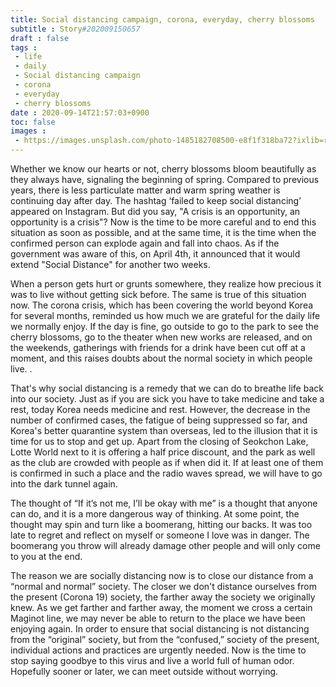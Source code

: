 ```yaml
---
title: Social distancing campaign, corona, everyday, cherry blossoms
subtitle : Story#202009150657
draft : false
tags :
 - life
 - daily
 - Social distancing campaign
 - corona
 - everyday
 - cherry blossoms
date : 2020-09-14T21:57:03+0900
toc: false
images : 
 - https://images.unsplash.com/photo-1485182708500-e8f1f318ba72?ixlib=rb-1.2.1&q=80&fm=jpg&crop=entropy&cs=tinysrgb&w=1080&fit=max&ixid=eyJhcHBfaWQiOjE1NTU0OX0
---
```


Whether we know our hearts or not, cherry blossoms bloom beautifully as they always have, signaling the beginning of spring. Compared to previous years, there is less particulate matter and warm spring weather is continuing day after day. The hashtag ‘failed to keep social distancing’ appeared on Instagram. But did you say, "A crisis is an opportunity, an opportunity is a crisis"? Now is the time to be more careful and to end this situation as soon as possible, and at the same time, it is the time when the confirmed person can explode again and fall into chaos. As if the government was aware of this, on April 4th, it announced that it would extend "Social Distance" for another two weeks.  

When a person gets hurt or grunts somewhere, they realize how precious it was to live without getting sick before. The same is true of this situation now. The corona crisis, which has been covering the world beyond Korea for several months, reminded us how much we are grateful for the daily life we normally enjoy. If the day is fine, go outside to go to the park to see the cherry blossoms, go to the theater when new works are released, and on the weekends, gatherings with friends for a drink have been cut off at a moment, and this raises doubts about the normal society in which people live. .  

That's why social distancing is a remedy that we can do to breathe life back into our society. Just as if you are sick you have to take medicine and take a rest, today Korea needs medicine and rest. However, the decrease in the number of confirmed cases, the fatigue of being suppressed so far, and Korea's better quarantine system than overseas, led to the illusion that it is time for us to stop and get up. Apart from the closing of Seokchon Lake, Lotte World next to it is offering a half price discount, and the park as well as the club are crowded with people as if when did it. If at least one of them is confirmed in such a place and the radio waves spread, we will have to go into the dark tunnel again.  

The thought of “If it’s not me, I’ll be okay with me” is a thought that anyone can do, and it is a more dangerous way of thinking. At some point, the thought may spin and turn like a boomerang, hitting our backs. It was too late to regret and reflect on myself or someone I love was in danger. The boomerang you throw will already damage other people and will only come to you at the end.  

The reason we are socially distancing now is to close our distance from a “normal and normal” society. The closer we don't distance ourselves from the present (Corona 19) society, the farther away the society we originally knew. As we get farther and farther away, the moment we cross a certain Maginot line, we may never be able to return to the place we have been enjoying again. In order to ensure that social distancing is not distancing from the “original” society, but from the “confused,” society of the present, individual actions and practices are urgently needed. Now is the time to stop saying goodbye to this virus and live a world full of human odor. Hopefully sooner or later, we can meet outside without worrying.  

